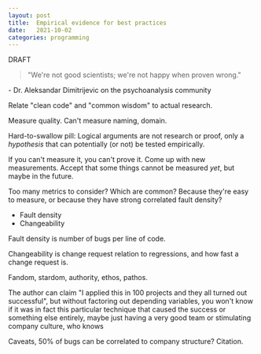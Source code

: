 ```yaml
---
layout: post
title:  Empirical evidence for best practices
date:   2021-10-02
categories: programming
---
```


DRAFT

> "We're not good scientists; we're not happy when proven wrong."

\- Dr. Aleksandar Dimitrijevic on the psychoanalysis community

Relate "clean code" and "common wisdom" to actual research.

Measure quality. Can't measure naming, domain.

Hard-to-swallow pill: Logical arguments are not research or proof, only a _hypothesis_ that can potentially (or not) be tested empirically.

If you can't measure it, you can't prove it. Come up with new measurements. Accept that some things cannot be measured _yet_, but maybe in the future.

Too many metrics to consider? Which are common? Because they're easy to measure, or because they have strong correlated fault density?

* Fault density
* Changeability

Fault density is number of bugs per line of code.

Changeability is change request relation to regressions, and how fast a change request is.

Fandom, stardom, authority, ethos, pathos.

The author can claim "I applied this in 100 projects and they all turned out successful", but without factoring out depending variables, you won't know if it was in fact this particular technique that caused the success or something else entirely, maybe just having a very good team or stimulating company culture, who knows

Caveats, 50% of bugs can be correlated to company structure? Citation.
